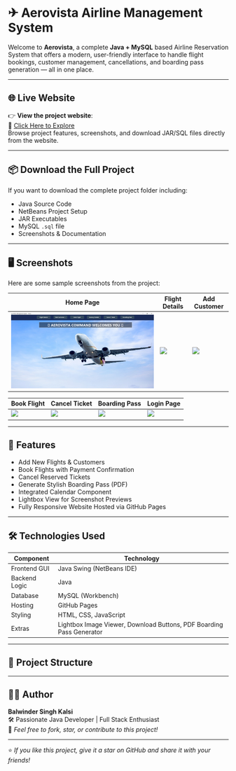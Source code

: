 # ✈ Aerovista Airline Management System

Welcome to **Aerovista**, a complete **Java + MySQL** based Airline Reservation System that offers a modern, user-friendly interface to handle flight bookings, customer management, cancellations, and boarding pass generation — all in one place.

---

## 🌐 Live Website

👉 **View the project website**:  
🔗 [Click Here to Explore](https://bskalsi0.github.io/Aerovista_Airline_Management_System/)  
Browse project features, screenshots, and download JAR/SQL files directly from the website.

---

## 📦 Download the Full Project

If you want to download the complete project folder including:
- Java Source Code
- NetBeans Project Setup
- JAR Executables
- MySQL `.sql` file
- Screenshots & Documentation
  
---

## 🖥️ Screenshots

Here are some sample screenshots from the project:

| Home Page | Flight Details | Add Customer |
|----------|----------------|--------------|
| ![](Home_page.jpg) | ![](Screenshots/FlightDetails_page.jpg) | ![](Screenshots/AddCustomer_page.jpg) |

| Book Flight | Cancel Ticket | Boarding Pass | Login Page |
|------------|----------------|----------------|-------------|
| ![](Screenshots/BookFlight_page.jpg) | ![](Screenshots/CancelTicket_Page.jpg) | ![](Screenshots/BordingPass_Page.jpg) | ![](Screenshots/Login_Page.jpg) |

---

## 🚀 Features

- Add New Flights & Customers
- Book Flights with Payment Confirmation
- Cancel Reserved Tickets
- Generate Stylish Boarding Pass (PDF)
- Integrated Calendar Component
- Lightbox View for Screenshot Previews
- Fully Responsive Website Hosted via GitHub Pages

---

## 🛠️ Technologies Used

| Component      | Technology              |
|----------------|--------------------------|
| Frontend GUI   | Java Swing (NetBeans IDE) |
| Backend Logic  | Java                     |
| Database       | MySQL (Workbench)        |
| Hosting        | GitHub Pages             |
| Styling        | HTML, CSS, JavaScript    |
| Extras         | Lightbox Image Viewer, Download Buttons, PDF Boarding Pass Generator

---

## 📁 Project Structure


---

## 👨‍💻 Author

**Balwinder Singh Kalsi**  
🛠 Passionate Java Developer | Full Stack Enthusiast  
📧 _Feel free to fork, star, or contribute to this project!_

---

⭐ _If you like this project, give it a star on GitHub and share it with your friends!_
